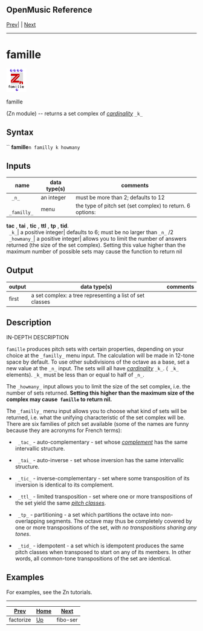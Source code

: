 OpenMusic Reference  
---  
[Prev](factorize)| | [Next](fibo-ser)  
  
* * *

# famille

![](figures/functions/zn/famille.png)

  
  
famille  
  
(Zn module) \-- returns a set complex of
[_cardinality_](glossary#CARDINALITY) `_k_`  

## Syntax

`` **famille**` n familly k howmany `

## Inputs

name| data type(s)| comments  
---|---|---  
` _n_`|  an integer| must be more than 2; defaults to 12  
` _familly_`|  menu| the type of pitch set (set complex) to return. 6 options:
**tac** , **tai** , **tic** , **ttl** , **tp** , **tid**.  
` _k_`|  a positive integer| defaults to 6; must be no larger than `_n_` /2  
` _howmany_`|  a positive integer| allows you to limit the number of answers
returned (the size of the set complex). Setting this value higher than the
maximum number of possible sets may cause the function to return nil  
  
## Output

output| data type(s)| comments  
---|---|---  
first| a set complex: a tree representing a list of set classes|  
  
## Description

IN-DEPTH DESCRIPTION

`famille` produces pitch sets with certain properties, depending on your
choice at the `_familly_` menu input. The calculation will be made in 12-tone
space by default. To use other subdivisions of the octave as a base, set a new
value at the `_n_` input. The sets will all have
[_cardinality_](glossary#CARDINALITY) `_k_`. (` _k_` elements). `_k_`
must be less than or equal to half of `_n_`.

The `_howmany_` input allows you to limit the size of the set complex, i.e.
the number of sets returned. **Setting this higher than the maximum size of
the complex may cause` famille` to return nil.**

The `_familly_` menu input allows you to choose what kind of sets will be
returned, i.e. what the unifying characteristic of the set complex will be.
There are six families of pitch set available (some of the names are funny
because they are acronyms for French terms):

  * ` _tac_` \- auto-complementary - set whose [_complement_](glossary#COMPLEMENT) has the same intervallic structure.

  * ` _tai_` \- auto-inverse - set whose inversion has the same intervallic structure.

  * ` _tic_` \- inverse-complementary - set where some transposition of its inversion is identical to its complement.

  * ` _ttl_` \- limited transposition - set where one or more transpositions of the set yield the same [_pitch classes_](glossary#PITCH-CLASS).

  * ` _tp_` \- partitioning - a set which partitions the octave into non-overlapping segments. The octave may thus be completely covered by one or more transpositions of the set, _with no transpositions sharing any tones_.

  * ` _tid_` \- idempotent - a set which is idempotent produces the same pitch classes when transposed to start on any of its members. In other words, all common-tone transpositions of the set are identical.

## Examples

For examples, see the Zn tutorials.

* * *

[Prev](factorize)| [Home](index)| [Next](fibo-ser)  
---|---|---  
factorize| [Up](funcref.main)| fibo-ser

